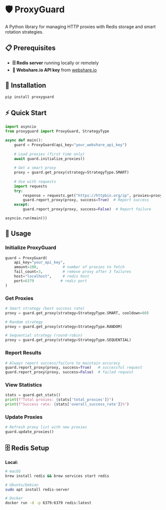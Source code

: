 # 🛡️ ProxyGuard

A Python library for managing HTTP proxies with Redis storage and smart rotation strategies.

## 📋 Prerequisites

- **🗄️ Redis server** running locally or remotely
- **🔑 Webshare.io API key** from [webshare.io](https://webshare.io)

## 🚀 Installation

```bash
pip install proxyguard
```

## ⚡ Quick Start

```python
import asyncio
from proxyguard import ProxyGuard, StrategyType

async def main():
    guard = ProxyGuard(api_key="your_webshare_api_key")
    
    # Load proxies (first time only)
    await guard.initialize_proxies()
    
    # Get a smart proxy
    proxy = guard.get_proxy(strategy=StrategyType.SMART)
    
    # Use with requests
    import requests
    try:
        response = requests.get("https://httpbin.org/ip", proxies=proxy)
        guard.report_proxy(proxy, success=True)  # Report success
    except:
        guard.report_proxy(proxy, success=False)  # Report failure

asyncio.run(main())
```

## 🔧 Usage

### Initialize ProxyGuard
```python
guard = ProxyGuard(
    api_key="your_api_key",
    amount=100,           # number of proxies to fetch
    fail_count=3,         # remove proxy after 3 failures
    host="localhost",     # redis host
    port=6379            # redis port
)
```

### Get Proxies
```python
# Smart strategy (best success rate)
proxy = guard.get_proxy(strategy=StrategyType.SMART, cooldown=60)

# Random strategy
proxy = guard.get_proxy(strategy=StrategyType.RANDOM)

# Sequential strategy (round-robin)
proxy = guard.get_proxy(strategy=StrategyType.SEQUENTIAL)
```

### Report Results
```python
# Always report success/failure to maintain accuracy
guard.report_proxy(proxy, success=True)   # successful request
guard.report_proxy(proxy, success=False)  # failed request
```

### View Statistics
```python
stats = guard.get_stats()
print(f"Total proxies: {stats['total_proxies']}")
print(f"Success rate: {stats['overall_success_rate']}%")
```

### Update Proxies
```python
# Refresh proxy list with new proxies
guard.update_proxies()
```

## 🗄️ Redis Setup

**Local:**
```bash
# macOS
brew install redis && brew services start redis

# Ubuntu/Debian  
sudo apt install redis-server

# Docker
docker run -d -p 6379:6379 redis:latest
```